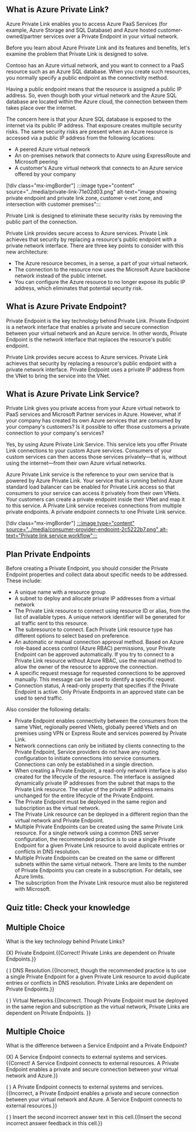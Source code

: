 ## What is Azure Private Link?

Azure Private Link enables you to access Azure PaaS Services (for example, Azure Storage and SQL Database) and Azure hosted customer-owned/partner services over a Private Endpoint in your virtual network.

Before you learn about Azure Private Link and its features and benefits, let's examine the problem that Private Link is designed to solve.

Contoso has an Azure virtual network, and you want to connect to a PaaS resource such as an Azure SQL database. When you create such resources, you normally specify a public endpoint as the connectivity method.

Having a public endpoint means that the resource is assigned a public IP address. So, even though both your virtual network and the Azure SQL database are located within the Azure cloud, the connection between them takes place over the internet.

The concern here is that your Azure SQL database is exposed to the internet via its public IP address. That exposure creates multiple security risks. The same security risks are present when an Azure resource is accessed via a public IP address from the following locations:

 -  A peered Azure virtual network
 -  An on-premises network that connects to Azure using ExpressRoute and Microsoft peering
 -  A customer's Azure virtual network that connects to an Azure service offered by your company

\[!div class="mx-imgBorder"\] :::image type="content" source="../media/private-link-71e02d03.png" alt-text="image showing private endpoint and private link zone, customer v-net zone, and intersection with customer premises":::


Private Link is designed to eliminate these security risks by removing the public part of the connection.

Private Link provides secure access to Azure services. Private Link achieves that security by replacing a resource's public endpoint with a private network interface. There are three key points to consider with this new architecture:

 -  The Azure resource becomes, in a sense, a part of your virtual network.
 -  The connection to the resource now uses the Microsoft Azure backbone network instead of the public internet.
 -  You can configure the Azure resource to no longer expose its public IP address, which eliminates that potential security risk.

## What is Azure Private Endpoint?

Private Endpoint is the key technology behind Private Link. Private Endpoint is a network interface that enables a private and secure connection between your virtual network and an Azure service. In other words, Private Endpoint is the network interface that replaces the resource's public endpoint.

Private Link provides secure access to Azure services. Private Link achieves that security by replacing a resource's public endpoint with a private network interface. Private Endpoint uses a private IP address from the VNet to bring the service into the VNet.

## What is Azure Private Link Service?

Private Link gives you private access from your Azure virtual network to PaaS services and Microsoft Partner services in Azure. However, what if your company has created its own Azure services that are consumed by your company's customers? Is it possible to offer those customers a private connection to your company's services?

Yes, by using Azure Private Link Service. This service lets you offer Private Link connections to your custom Azure services. Consumers of your custom services can then access those services privately—that is, without using the internet—from their own Azure virtual networks.

Azure Private Link service is the reference to your own service that is powered by Azure Private Link. Your service that is running behind Azure standard load balancer can be enabled for Private Link access so that consumers to your service can access it privately from their own VNets. Your customers can create a private endpoint inside their VNet and map it to this service. A Private Link service receives connections from multiple private endpoints. A private endpoint connects to one Private Link service.

\[!div class="mx-imgBorder"\] [:::image type="content" source="../media/consumer-provider-endpoint-2c5222b7.png" alt-text="Private link service workflow":::
](../media/consumer-provider-endpoint-43df688f.png#lightbox)

## Plan Private Endpoints

Before creating a Private Endpoint, you should consider the Private Endpoint properties and collect data about specific needs to be addressed. These include:

 -  A unique name with a resource group
 -  A subnet to deploy and allocate private IP addresses from a virtual network
 -  The Private Link resource to connect using resource ID or alias, from the list of available types. A unique network identifier will be generated for all traffic sent to this resource.
 -  The subresource to connect. Each Private Link resource type has different options to select based on preference.
 -  An automatic or manual connection approval method. Based on Azure role-based access control (Azure RBAC) permissions, your Private Endpoint can be approved automatically. If you try to connect to a Private Link resource without Azure RBAC, use the manual method to allow the owner of the resource to approve the connection.
 -  A specific request message for requested connections to be approved manually. This message can be used to identify a specific request.
 -  Connection status, A read-only property that specifies if the Private Endpoint is active. Only Private Endpoints in an approved state can be used to send traffic.

Also consider the following details:

 -  Private Endpoint enables connectivity between the consumers from the same VNet, regionally peered VNets, globally peered VNets and on premises using VPN or Express Route and services powered by Private Link.
 -  Network connections can only be initiated by clients connecting to the Private Endpoint, Service providers do not have any routing configuration to initiate connections into service consumers. Connections can only be established in a single direction.
 -  When creating a Private Endpoint, a read-only network interface is also created for the lifecycle of the resource. The interface is assigned dynamically private IP addresses from the subnet that maps to the Private Link resource. The value of the private IP address remains unchanged for the entire lifecycle of the Private Endpoint.
 -  The Private Endpoint must be deployed in the same region and subscription as the virtual network.
 -  The Private Link resource can be deployed in a different region than the virtual network and Private Endpoint.
 -  Multiple Private Endpoints can be created using the same Private Link resource. For a single network using a common DNS server configuration, the recommended practice is to use a single Private Endpoint for a given Private Link resource to avoid duplicate entries or conflicts in DNS resolution.
 -  Multiple Private Endpoints can be created on the same or different subnets within the same virtual network. There are limits to the number of Private Endpoints you can create in a subscription. For details, see Azure limits.
 -  The subscription from the Private Link resource must also be registered with Microsoft.

## Quiz title: Check your knowledge

## Multiple Choice

What is the key technology behind Private Links?

(X) Private Endpoint.\{\{Correct! Private Links are dependent on Private Endpoints.\}\}

( ) DNS Resolution.\{\{Incorrect, though the recommended practice is to use a single Private Endpoint for a given Private Link resource to avoid duplicate entries or conflicts in DNS resolution. Private Links are dependent on Private Endpoints.\}\}

( ) Virtual Networks.\{\{Incorrect. Though Private Endpoint must be deployed in the same region and subscription as the virtual network, Private Links are dependent on Private Endpoints. \}\}

## Multiple Choice

What is the difference between a Service Endpoint and a Private Endpoint?

(X) A Service Endpoint connects to external systems and services.\{\{Correct! A Service Endpoint connects to external resources. A Private Endpoint enables a private and secure connection between your virtual network and Azure.\}\}

( ) A Private Endpoint connects to external systems and services.\{\{Incorrect, a Private Endpoint enables a private and secure connection between your virtual network and Azure. A Service Endpoint connects to external resources.\}\}

( ) Insert the second incorrect answer text in this cell.\{\{Insert the second incorrect answer feedback in this cell.\}\}
